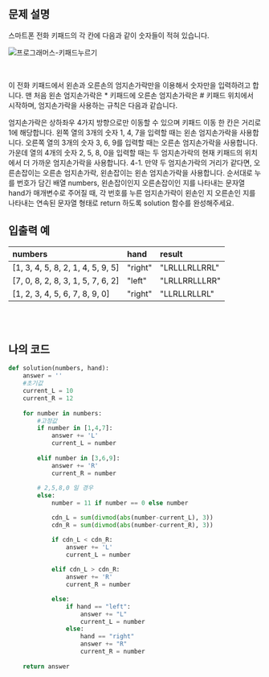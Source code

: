 ## 문제 설명

스마트폰 전화 키패드의 각 칸에 다음과 같이 숫자들이 적혀 있습니다.

![프로그래머스-키패드누르기](https://user-images.githubusercontent.com/75570915/108628557-0ce6b380-749f-11eb-80e0-ddfb54d62530.png)

<br/>

이 전화 키패드에서 왼손과 오른손의 엄지손가락만을 이용해서 숫자만을 입력하려고 합니다.
맨 처음 왼손 엄지손가락은 * 키패드에 오른손 엄지손가락은 # 키패드 위치에서 시작하며, 엄지손가락을 사용하는 규칙은 다음과 같습니다.

엄지손가락은 상하좌우 4가지 방향으로만 이동할 수 있으며 키패드 이동 한 칸은 거리로 1에 해당합니다.
왼쪽 열의 3개의 숫자 1, 4, 7을 입력할 때는 왼손 엄지손가락을 사용합니다.
오른쪽 열의 3개의 숫자 3, 6, 9를 입력할 때는 오른손 엄지손가락을 사용합니다.
가운데 열의 4개의 숫자 2, 5, 8, 0을 입력할 때는 두 엄지손가락의 현재 키패드의 위치에서 더 가까운 엄지손가락을 사용합니다.
4-1. 만약 두 엄지손가락의 거리가 같다면, 오른손잡이는 오른손 엄지손가락, 왼손잡이는 왼손 엄지손가락을 사용합니다.
순서대로 누를 번호가 담긴 배열 numbers, 왼손잡이인지 오른손잡이인 지를 나타내는 문자열 hand가 매개변수로 주어질 때, 각 번호를 누른 엄지손가락이 왼손인 지 오른손인 지를 나타내는 연속된 문자열 형태로 return 하도록 solution 함수를 완성해주세요.

## 입출력 예

|numbers|hand|result|
|:------|:---|:---|
|[1, 3, 4, 5, 8, 2, 1, 4, 5, 9, 5]|"right"|"LRLLLRLLRRL"|
|[7, 0, 8, 2, 8, 3, 1, 5, 7, 6, 2]|"left"|"LRLLRRLLLRR"|
|[1, 2, 3, 4, 5, 6, 7, 8, 9, 0]|"right"|"LLRLLRLLRL"|

<br/>
<br/>

## 나의 코드

```py
def solution(numbers, hand):
    answer = ''
    #초기값
    current_L = 10
    current_R = 12
    
    for number in numbers:
        #고정값
        if number in [1,4,7]:
            answer += 'L'
            current_L = number            
            
        elif number in [3,6,9]:
            answer += 'R'
            current_R = number
            
        # 2,5,8,0 일 경우    
        else:
            number = 11 if number == 0 else number

            cdn_L = sum(divmod(abs(number-current_L), 3))
            cdn_R = sum(divmod(abs(number-current_R), 3))

            if cdn_L < cdn_R:
                answer += 'L'
                current_L = number
            
            elif cdn_L > cdn_R:
                answer += 'R'
                current_R = number

            else:
                if hand == "left":
                    answer += "L"
                    current_L = number
                else:
                    hand == "right"
                    answer += "R"
                    current_R = number
        
    return answer
```

